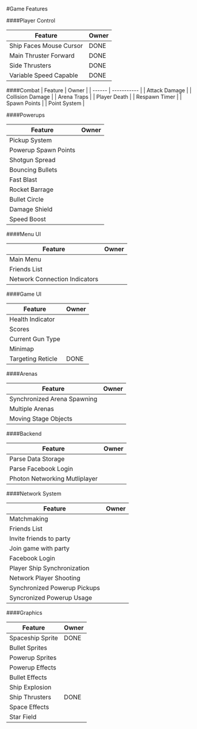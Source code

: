 #Game Features

####Player Control

| Feature | Owner |
| ------ | ----------- |
| Ship Faces Mouse Cursor | DONE |
| Main Thruster Forward | DONE |
| Side Thrusters | DONE |
| Variable Speed Capable | DONE |

####Combat
| Feature | Owner |
| ------ | ----------- |
| Attack Damage |
| Collision Damage |
| Arena Traps |
| Player Death |
| Respawn Timer |
| Spawn Points |
| Point System |

####Powerups

| Feature | Owner |
| ------ | ----------- |
| Pickup System |
| Powerup Spawn Points |
| Shotgun Spread |
| Bouncing Bullets |
| Fast Blast |
| Rocket Barrage |
| Bullet Circle |
| Damage Shield |
| Speed Boost |

####Menu UI

| Feature | Owner |
| ------ | ----------- |
| Main Menu |
| Friends List |
| Network Connection Indicators |

####Game UI

| Feature | Owner |
| ------ | ----------- |
| Health Indicator |
| Scores |
| Current Gun Type |
| Minimap |
| Targeting Reticle | DONE |

####Arenas

| Feature | Owner |
| ------ | ----------- |
| Synchronized Arena Spawning |
| Multiple Arenas |
| Moving Stage Objects |

####Backend

| Feature | Owner |
| ------ | ----------- |
| Parse Data Storage |
| Parse Facebook Login |
| Photon Networking Mutliplayer |

####Network System

| Feature | Owner |
| ------ | ----------- |
| Matchmaking |
| Friends List |
| Invite friends to party |
| Join game with party |
| Facebook Login |
| Player Ship Synchronization |
| Network Player Shooting |
| Synchronized Powerup Pickups |
| Syncronized Powerup Usage |

####Graphics

| Feature | Owner |
| ------ | ----------- |
| Spaceship Sprite | DONE |
| Bullet Sprites |
| Powerup Sprites |
| Powerup Effects |
| Bullet Effects |
| Ship Explosion |
| Ship Thrusters | DONE |
| Space Effects |
| Star Field |
